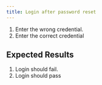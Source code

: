 ```yaml
---
title: Login after password reset	
---
```

1. Enter the wrong credential.
2. Enter the correct credential

## Expected Results
1. Login should fail.
2. Login should pass